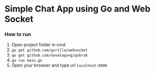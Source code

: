 # Simple Chat App using Go and Web Socket

### How to run

  1. Open project folder in cmd
  2. `go get github.com/gorilla/websocket`
  3. `go get github.com/novalagung/gubrak`
  4. `go run main.go`
  5. Open your browser and type url `localhost:8080`
